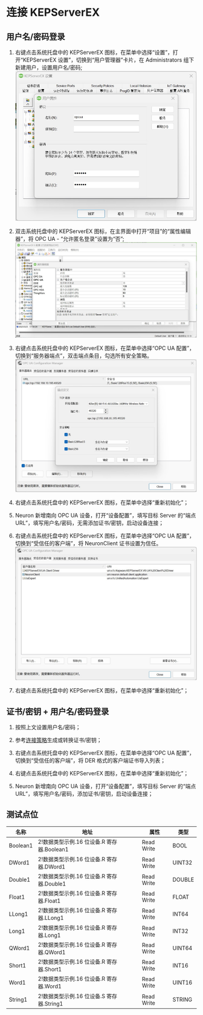 # 连接 KEPServerEX

## 用户名/密码登录

1. 右键点击系统托盘中的 KEPServerEX 图标，在菜单中选择“设置”，打开“KEPServerEX 设置”，切换到“用户管理器”卡片，在 Administrators 组下新建用户，设置用户名/密码;
![](./assets/kepware-1.jpg)

2. 双击系统托盘中的 KEPServerEX 图标，在主界面中打开“项目”的“属性编辑器”，将 OPC UA - “允许匿名登录”设置为“否”;
![](./assets/kepware-2.jpg)

3. 右键点击系统托盘中的 KEPServerEX 图标，在菜单中选择“OPC UA 配置”，切换到“服务器端点”，双击端点条目，勾选所有安全策略。
![](./assets/kepware-3.jpg)

4. 右键点击系统托盘中的 KEPServerEX 图标，在菜单中选择“重新初始化”；

5. Neuron 新增南向 OPC UA 设备，打开“设备配置”，填写目标 Server 的“端点 URL”，填写用户名/密码，无需添加证书/密钥，启动设备连接；

6. 右键点击系统托盘中的 KEPServerEX 图标，在菜单中选择“OPC UA 配置”，切换到“受信任的客户端”，将 NeuronClient 证书设置为信任。
![](./assets/kepware-4.jpg)

7. 右键点击系统托盘中的 KEPServerEX 图标，在菜单中选择“重新初始化”；

## 证书/密钥 + 用户名/密码登录

1. 按照上文设置用户名/密码；

2. 参考[连接策略](./policy.md)生成或转换证书/密钥；

3. 右键点击系统托盘中的 KEPServerEX 图标，在菜单中选择“OPC UA 配置”，切换到“受信任的客户端”，将 DER 格式的客户端证书导入列表；

4. 右键点击系统托盘中的 KEPServerEX 图标，在菜单中选择“重新初始化”；

5. Neuron 新增南向 OPC UA 设备，打开“设备配置”，填写目标 Server 的“端点 URL”，填写用户名/密码，添加证书/密钥，启动设备连接；

## 测试点位

| 名称     | 地址                                       | 属性       | 类型   |
| -------- | ------------------------------------------ | ---------- | ------ |
| Boolean1 | 2!数据类型示例.16 位设备.R 寄存器.Boolean1 | Read Write | BOOL   |
| DWord1   | 2!数据类型示例.16 位设备.R 寄存器.DWord1   | Read Write | UINT32 |
| Double1  | 2!数据类型示例.16 位设备.R 寄存器.Double1  | Read Write | DOUBLE |
| Float1   | 2!数据类型示例.16 位设备.R 寄存器.Float1   | Read Write | FLOAT  |
| LLong1   | 2!数据类型示例.16 位设备.R 寄存器.LLong1   | Read Write | INT64  |
| Long1    | 2!数据类型示例.16 位设备.R 寄存器.Long1    | Read Write | INT32  |
| QWord1   | 2!数据类型示例.16 位设备.R 寄存器.QWord1   | Read Write | UINT64 |
| Short1   | 2!数据类型示例.16 位设备.R 寄存器.Short1   | Read Write | INT16  |
| Word1    | 2!数据类型示例.16 位设备.R 寄存器.Word1    | Read Write | UINT16 |
| String1  | 2!数据类型示例.16 位设备.S 寄存器.String1  | Read Write | STRING |

